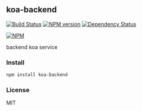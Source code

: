 ## koa-backend
[![Build Status](https://travis-ci.org/Treri/koa-backend.svg?branch=master)](https://travis-ci.org/Treri/koa-backend)
[![NPM version](https://badge.fury.io/js/koa-backend.svg)](http://badge.fury.io/js/koa-backend)
[![Dependency Status](https://david-dm.org/Treri/koa-backend.svg)](https://david-dm.org/Treri/koa-backend)

[![NPM](https://nodei.co/npm/koa-backend.png?downloads=true&stars=true)](https://www.npmjs.org/package/koa-backend)

backend koa service

### Install
```bash
npm install koa-backend
```

### License
MIT